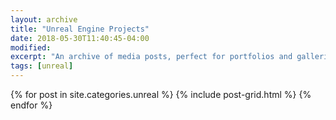 ```yaml
---
layout: archive
title: "Unreal Engine Projects"
date: 2018-05-30T11:40:45-04:00
modified:
excerpt: "An archive of media posts, perfect for portfolios and galleries."
tags: [unreal]
---
```


<div class="tiles">
{% for post in site.categories.unreal %}
  {% include post-grid.html %}
{% endfor %}
</div><!-- /.tiles -->
